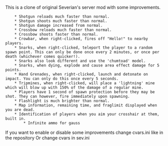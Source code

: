 This is a clone of original Severian's server mod with some improvements.
		
		* Shotgun reloads much faster than normal.
		* Shotgun shoots much faster than normal.
		* Shotgun damage increased from normal.
		* Crossbow reloads much faster than normal.
		* Crossbow shoots faster than normal.
		* Crowbar, when right-clicked, fires off "Hello!" to nearby players.
		* Snarks, when right-clicked, teleport the player to a random spawn point. This can only be done once every 2 minutes, or once per death (whichever comes quicker!).
		* Snarks also look different and use the 'chumtoad' model.
		* Snarks, when dying, explode and cause area effect damage for 5 points.
		* Hand Grenades, when right-clicked, launch and detonate on impact. You can only do this once every 5 seconds.
		* Tripmines, when right-clicked, will place a 'lightning' mine which will blow up with 150% of the damage of a regular mine.
		* Players have 1 second of spawn protection before they may be shot. They can however, fire immediately upon spawning.
		* Flashlight is much brighter than normal.
		* Map information, remaining time, and fraglimit displayed when you are dead.
		* Identification of players when you aim your crosshair at them, built in.
    		* Infinite ammo for gauss

If you want to enable or disable some improvements change cvars.ini like in the repository       Or change cvars in sev.ini
